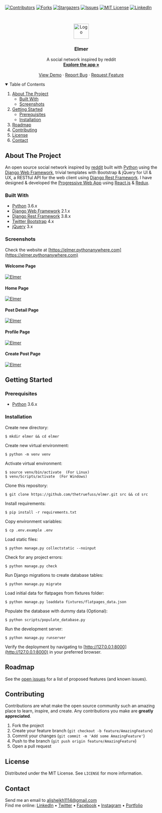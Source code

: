 [![Contributors][contributors-shield]][contributors-url]
[![Forks][forks-shield]][forks-url]
[![Stargazers][stars-shield]][stars-url]
[![Issues][issues-shield]][issues-url]
[![MIT License][license-shield]][license-url]
[![LinkedIn][linkedin-shield]][linkedin-url]

<br />

<p align="center">
  <a href="https://github.com/thetruefuss/elmer">
    <img src="https://raw.githubusercontent.com/thetruefuss/elmer/master/static/img/elmer_logo.png" alt="Logo" width="50" height="50">
  </a>

  <h3 align="center">Elmer</h3>

  <p align="center">
    A social network inspired by reddit
    <br />
    <a href="https://elmer.pythonanywhere.com"><strong>Explore the app »</strong></a>
    <br />
    <br />
    <a href="https://elmer.pythonanywhere.com">View Demo</a>
    ·
    <a href="https://github.com/thetruefuss/elmer/issues">Report Bug</a>
    ·
    <a href="https://github.com/thetruefuss/elmer/issues">Request Feature</a>
  </p>
</p>



<details open="open">
  <summary>Table of Contents</summary>
  <ol>
    <li>
      <a href="#about-the-project">About The Project</a>
      <ul>
        <li><a href="#built-with">Built With</a></li>
        <li><a href="#screenshots">Screenshots</a></li>
      </ul>
    </li>
    <li>
      <a href="#getting-started">Getting Started</a>
      <ul>
        <li><a href="#prerequisites">Prerequisites</a></li>
        <li><a href="#installation">Installation</a></li>
      </ul>
    </li>
    <li><a href="#roadmap">Roadmap</a></li>
    <li><a href="#contributing">Contributing</a></li>
    <li><a href="#license">License</a></li>
    <li><a href="#contact">Contact</a></li>
  </ol>
</details>



## About The Project

An open source social network inspired by [reddit](https://www.reddit.com/) built with [Python](https://www.python.org/) using the [Django Web Framework](https://www.djangoproject.com/), trivial templates with Bootstrap & jQuery for UI & UX,  a RESTful API for the web client using [Django Rest Framework](http://www.django-rest-framework.org/). I have designed & developed the [Progressive Web App](https://github.com/thetruefuss/elmer-react) using [React.js](https://reactjs.org/) & [Redux](https://redux.js.org/).



### Built With

- [Python](https://www.python.org/) 3.6.x
- [Django Web Framework](https://www.djangoproject.com/) 2.1.x
- [Django Rest Framework](http://www.django-rest-framework.org/) 3.8.x
- [Twitter Bootstrap](https://getbootstrap.com/docs/4.0/getting-started/introduction/) 4.x
- [jQuery](https://api.jquery.com/) 3.x



### Screenshots

Check the website at [https://elmer.pythonanywhere.com](https://elmer.pythonanywhere.com)

#### Welcome Page
[![Elmer][product1-screenshot]](https://elmer.pythonanywhere.com)

#### Home Page
[![Elmer][product2-screenshot]](https://elmer.pythonanywhere.com)

#### Post Detail Page
[![Elmer][product3-screenshot]](https://elmer.pythonanywhere.com)

#### Profile Page
[![Elmer][product4-screenshot]](https://elmer.pythonanywhere.com)

#### Create Post Page
[![Elmer][product5-screenshot]](https://elmer.pythonanywhere.com)



## Getting Started



### Prerequisites

- [Python](https://www.python.org/) 3.6.x



### Installation

Create new directory:

```shell
$ mkdir elmer && cd elmer
```

Create new virtual environment:

```shell
$ python -m venv venv
```

Activate virtual environment:

```shell
$ source venv/bin/activate  (For Linux)
$ venv/Scripts/activate  (For Windows)
```

Clone this repository:

```shell
$ git clone https://github.com/thetruefuss/elmer.git src && cd src
```

Install requirements:

```shell
$ pip install -r requirements.txt
```

Copy environment variables:

```shell
$ cp .env.example .env
```

Load static files:

```shell
$ python manage.py collectstatic --noinput
```

Check for any project errors:

```shell
$ python manage.py check
```

Run Django migrations to create database tables:

```shell
$ python manage.py migrate
```

Load initial data for flatpages from fixtures folder:

```shell
$ python manage.py loaddata fixtures/flatpages_data.json
```

Populate the database with dummy data (Optional):

```shell
$ python scripts/populate_database.py
```

Run the development server:

```shell
$ python manage.py runserver
```

Verify the deployment by navigating to [http://127.0.0.1:8000](http://127.0.0.1:8000) in your preferred browser.



## Roadmap

See the [open issues](https://github.com/thetruefuss/elmer/issues) for a list of proposed features (and known issues).



## Contributing

Contributions are what make the open source community such an amazing place to learn, inspire, and create. Any contributions you make are **greatly appreciated**.

1. Fork the project
2. Create your feature branch (`git checkout -b feature/AmazingFeature`)
3. Commit your changes (`git commit -m 'Add some AmazingFeature'`)
4. Push to the branch (`git push origin feature/AmazingFeature`)
5. Open a pull request



## License

Distributed under the MIT License. See `LICENSE` for more information.



## Contact
<p>
  Send me an email to <a href="mailto:alisheikh1114@gmail.com">alisheikh1114@gmail.com</a>
  <br />
  Find me online:
  <a href="https://www.linkedin.com/in/iamalisaleh">LinkedIn</a> &bull;
  <a href="https://twitter.com/iamalisaleh">Twitter</a> &bull;
  <a href="https://www.facebook.com/iamalisaleh">Facebook</a> &bull;
  <a href="https://www.instagram.com/iamalisaleh">Instagram</a> &bull;
  <a href="https://thetruefuss.github.io/portfolio">Portfolio</a>
</p>



[contributors-shield]: https://img.shields.io/github/contributors/thetruefuss/elmer.svg?style=flat
[contributors-url]: https://github.com/thetruefuss/elmer/graphs/contributors
[forks-shield]: https://img.shields.io/github/forks/thetruefuss/elmer.svg?style=flat
[forks-url]: https://github.com/thetruefuss/elmer/network/members
[stars-shield]: https://img.shields.io/github/stars/thetruefuss/elmer.svg?style=flat
[stars-url]: https://github.com/thetruefuss/elmer/stargazers
[issues-shield]: https://img.shields.io/github/issues/thetruefuss/elmer.svg?style=flat
[issues-url]: https://github.com/thetruefuss/elmer/issues
[license-shield]: https://img.shields.io/github/license/thetruefuss/elmer.svg?style=flat
[license-url]: https://github.com/thetruefuss/elmer/blob/master/LICENSE
[linkedin-shield]: https://img.shields.io/badge/-LinkedIn-black.svg?style=social&logo=linkedin&colorB=555
[linkedin-url]: https://linkedin.com/in/iamalisaleh
[product1-screenshot]: https://i.ibb.co/vHPWBcD/welcome-page.png
[product2-screenshot]: https://i.ibb.co/T2WYrTc/home-page.png
[product3-screenshot]: https://i.ibb.co/6847KkN/subject-detail-page.png
[product4-screenshot]: https://i.ibb.co/C6MgsDD/profile-page.png
[product5-screenshot]: https://i.ibb.co/FWPk3CD/create-subject-page.png
